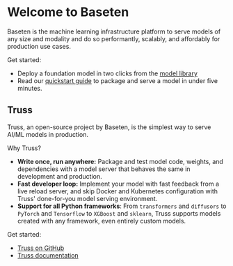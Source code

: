 # Welcome to Baseten

Baseten is the machine learning infrastructure platform to serve models of any size and modality and do so performantly, scalably, and affordably for production use cases.

Get started:

* Deploy a foundation model in two clicks from the [model library](https://app.baseten.co/explore)
* Read our [quickstart guide](https://docs.baseten.co/quickstart) to package and serve a model in under five minutes.

## Truss

Truss, an open-source project by Baseten, is the simplest way to serve AI/ML models in production.

Why Truss?

* **Write once, run anywhere:** Package and test model code, weights, and dependencies with a model server that behaves the same in development and production.
* **Fast developer loop:** Implement your model with fast feedback from a live reload server, and skip Docker and Kubernetes configuration with Truss' done-for-you model serving environment.
* **Support for all Python frameworks**: From `transformers` and `diffusors` to `PyTorch` and `Tensorflow` to `XGBoost` and `sklearn`, Truss supports models created with any framework, even entirely custom models.

Get started:

- [Truss on GitHub](https://trussml.com)
- [Truss documentation](https://truss.baseten.co)
